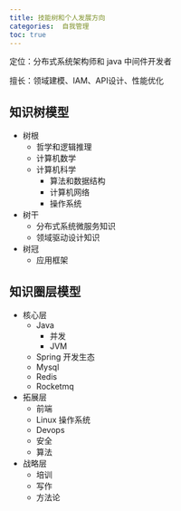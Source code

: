 ```yaml
---
title: 技能树和个人发展方向
categories:  自我管理
toc: true
---
```


定位：分布式系统架构师和 java 中间件开发者

擅长：领域建模、IAM、API设计、性能优化







## 知识树模型

- 树根
  - 哲学和逻辑推理
  - 计算机数学
  - 计算机科学
    - 算法和数据结构
    - 计算机网络
    - 操作系统
- 树干
  - 分布式系统微服务知识
  - 领域驱动设计知识
- 树冠
  - 应用框架



## 知识圈层模型

- 核心层
  - Java
    - 并发
    - JVM
  - Spring 开发生态
  - Mysql 
  - Redis
  - Rocketmq
- 拓展层
  - 前端
  - Linux 操作系统
  - Devops
  - 安全
  - 算法
- 战略层
  - 培训
  - 写作
  - 方法论 

